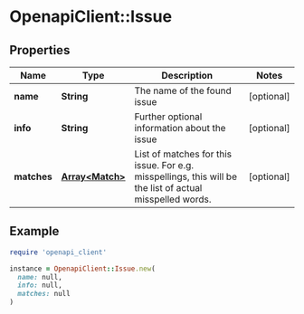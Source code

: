 # OpenapiClient::Issue

## Properties

| Name | Type | Description | Notes |
| ---- | ---- | ----------- | ----- |
| **name** | **String** | The name of the found issue | [optional] |
| **info** | **String** | Further optional information about the issue | [optional] |
| **matches** | [**Array&lt;Match&gt;**](Match.md) | List of matches for this issue. For e.g. misspellings, this will be the list of actual misspelled words. | [optional] |

## Example

```ruby
require 'openapi_client'

instance = OpenapiClient::Issue.new(
  name: null,
  info: null,
  matches: null
)
```

